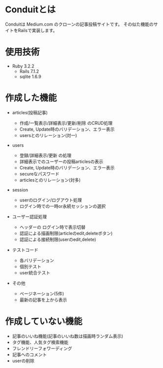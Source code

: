 # Conduitとは
Conduitは Medium.com のクローンの記事投稿サイトです。
その似た機能のサイトをRailsで実装します。

# 使用技術
- Ruby 3.2.2
  - Rails 7.1.2
  - sqlite 1.6.9

# 作成した機能
* articles(投稿記事)
  * 作成/一覧表示/詳細表示/更新/削除 のCRUD処理
  * Create, Update時のバリデーション、エラー表示
  * usersとのリレーション(対一)
* users
  * 登録/詳細表示/更新 の処理
  * 詳細表示でのユーザーの投稿articlesの表示
  * Create, Update時のバリデーション、エラー表示
  * secureなパスワード
  * articlesとのリレーション(対多)
* session
  * userのログイン/ログアウト処理
  * ログイン時での一時or永続セッションの選択

* ユーザー認証処理
  * ヘッダーの ログイン時で表示切替
  * 認証による描画制限(articleのedit,deleteボタン)
  * 認証による接続制限(userのedit,delete)

* テストコード
  * 各バリデーション
  * 個別テスト
  * user統合テスト

* その他
  * ページネーション(5件)
  * 最新の記事を上から表示

# 作成していない機能
* 記事のいいね機能(記事のいいね数は描画時ランダム表示)
* タグ機能、人気タグ検索機能
* フレンドリーフォワーディング
* 記事へのコメント
* userの削除